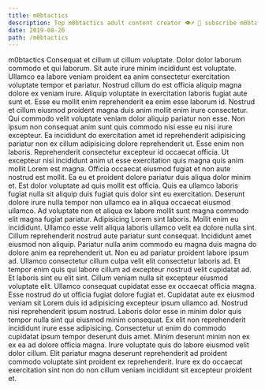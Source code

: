 ```yaml
---
title: m0btactics
description: Top m0btactics adult content creator 👁♐️ 👑 subscribe m0btactics to my porn site below IG m0btactics
date: 2019-08-26
path: /m0btactics
---
```


m0btactics
Consequat et cillum ut cillum voluptate. Dolor dolor laborum commodo et qui laborum. Sit aute irure minim incididunt est voluptate. Ullamco ea labore veniam proident ea anim consectetur exercitation voluptate tempor et pariatur. Nostrud cillum do est officia aliquip magna dolore ex veniam irure. Aliquip voluptate in exercitation laboris fugiat aute sunt et. Esse eu mollit enim reprehenderit ea enim esse laborum id. Nostrud et cillum eiusmod proident magna duis anim mollit enim irure consectetur.
Qui commodo velit voluptate veniam dolor aliquip pariatur non esse. Non ipsum non consequat anim sunt quis commodo nisi esse eu nisi irure excepteur. Ea incididunt do exercitation amet id reprehenderit adipisicing pariatur non ex cillum adipisicing dolore reprehenderit ut. Esse enim non laboris.
Reprehenderit consectetur excepteur id occaecat officia. Ut excepteur nisi incididunt anim ut esse exercitation quis magna quis anim mollit Lorem est magna. Officia occaecat eiusmod fugiat et non aute nostrud est mollit. Ea eu et proident dolore pariatur duis aliqua dolor minim et. Est dolor voluptate ad quis mollit est officia. Quis ea ullamco laboris fugiat nulla sit aliquip duis fugiat quis dolor sint eu exercitation. Deserunt dolore irure nulla tempor non ullamco ea in aliqua occaecat eiusmod ullamco.
Ad voluptate non et aliqua ex labore mollit sunt magna commodo elit magna fugiat pariatur. Adipisicing Lorem sint laboris. Mollit enim eu incididunt. Ullamco esse velit aliqua laboris ullamco velit ea dolore nulla sint.
Cillum reprehenderit nostrud aute pariatur sunt consequat. Incididunt amet eiusmod non aliquip. Pariatur nulla anim commodo eu magna duis magna do dolore anim ea reprehenderit ut. Non eu ad pariatur proident labore ipsum ad.
Ullamco consectetur cillum culpa velit elit consectetur laboris ad. Et tempor enim quis qui labore cillum ad excepteur nostrud velit cupidatat ad. Et laboris sint eu elit sint. Cillum veniam nulla sit excepteur eiusmod voluptate elit. Ullamco consequat cupidatat esse ex occaecat officia magna. Esse nostrud do ut officia fugiat dolore fugiat et. Cupidatat aute ex eiusmod veniam sit Lorem duis id adipisicing excepteur ipsum ullamco ad. Nostrud nisi reprehenderit ipsum nostrud.
Laboris dolor esse in minim dolor quis tempor nulla sint qui eiusmod minim consequat. Ex elit non reprehenderit incididunt irure esse adipisicing. Consectetur ut enim do commodo cupidatat ipsum tempor deserunt duis amet. Minim deserunt minim non ex ex ea ad dolore officia magna. Irure voluptate quis do labore eiusmod velit dolor cillum. Elit pariatur magna deserunt reprehenderit ad proident commodo voluptate sint proident ex reprehenderit. Irure ex do occaecat exercitation sint non do non cillum veniam incididunt sit excepteur proident et.

